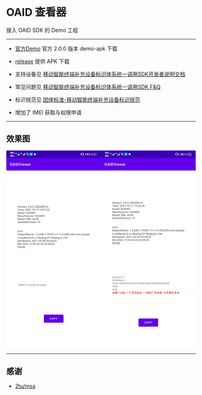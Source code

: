 # OAID 查看器

接入 OAID SDK 的 Demo 工程

***

- [官方Demo](./Doc/2.0.0/oaid_sdk_demo_release_20220901.apk) 官方 2.0.0 版本 demo-apk 下载

- [release](../..//releases) 提供 APK 下载

- 支持设备见 [移动智能终端补充设备标识体系统一调用SDK开发者说明文档](./Doc/2.0.0/移动智能终端补充设备标识体系统一调用SDK开发者说明文档v2.0.0.pdf)

- 常见问题见 [移动智能终端补充设备标识体系统一调用SDK F&Q](./Doc/2.0.0/移动智能终端补充设备标识体系统一调用SDK%20F&Qv3.0.pdf)

- 标识规范见 [团体标准-移动智能终端补充设备标识规范](./Doc/1.1.0/团体标准-移动智能终端补充设备标识规范-v20190516.pdf)

- 增加了 IMEI 获取与权限申请

***

## 效果图

![效果图](imgs/3.png)

---

## 感谢

- [2tu/msa](https://github.com/2tu/msa)